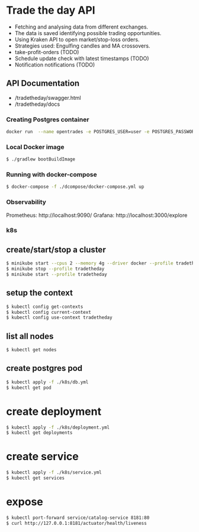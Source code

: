 # Trade the day API

- Fetching and analysing data from different exchanges.
- The data is saved identifying possible trading opportunities.
- Using Kraken API to open market/stop-loss orders.
- Strategies used: Engulfing candles and MA crossovers.
- take-profit-orders (TODO)
- Schedule update check with latest timestamps (TODO)
- Notification notifications (TODO)


## API Documentation
- /tradetheday/swagger.html
- /tradetheday/docs


### Creating Postgres container
```bash
docker run  --name opentrades -e POSTGRES_USER=user -e POSTGRES_PASSWORD=password -e POSTGRES_DB=opentrades -p 5432:5432  postgres:14.4
```

### Local Docker image
```bash
$ ./gradlew bootBuildImage
```


### Running with docker-compose
```bash
$ docker-compose -f ./dcompose/docker-compose.yml up
```

### Observability
Prometheus: http://localhost:9090/
Grafana: http://localhost:3000/explore


### k8s

## create/start/stop a cluster

```bash
$ minikube start --cpus 2 --memory 4g --driver docker --profile tradetheday
$ minikube stop --profile tradetheday
$ minikube start --profile tradetheday
```

## setup the context

```bash
$ kubectl config get-contexts
$ kubectl config current-context
$ kubectl config use-context tradetheday
```

## list all nodes

```bash
$ kubectl get nodes
```

## create postgres pod

```bash
$ kubectl apply -f ./k8s/db.yml
$ kubectl get pod
```

# create deployment

```bash
$ kubectl apply -f ./k8s/deployment.yml
$ kubectl get deployments
```

# create service

```bash
$ kubectl apply -f ./k8s/service.yml
$ kubectl get services
```

# expose

```bash
$ kubectl port-forward service/catalog-service 8181:80
$ curl http://127.0.0.1:8181/actuator/health/liveness